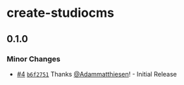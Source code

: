 # create-studiocms

## 0.1.0

### Minor Changes

- [#4](https://github.com/withstudiocms/create-studiocms/pull/4) [`b6f2751`](https://github.com/withstudiocms/create-studiocms/commit/b6f27517e2fe1a162a0bb1cba9f1585c66032a56) Thanks [@Adammatthiesen](https://github.com/Adammatthiesen)! - Initial Release
